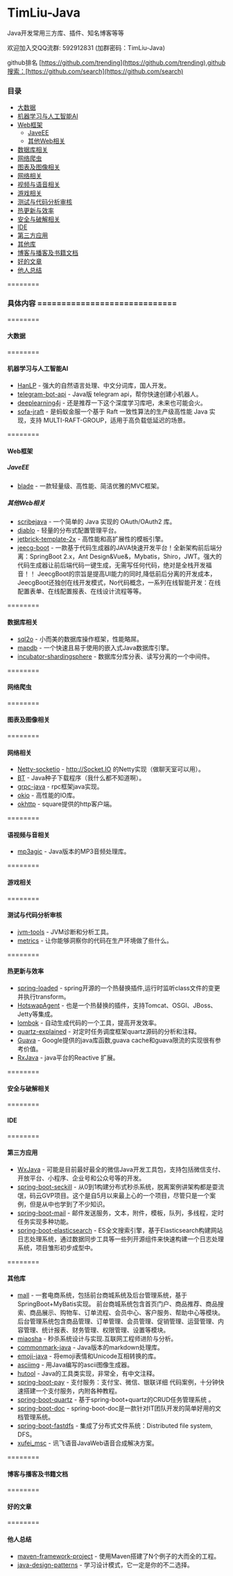 # TimLiu-Java
Java开发常用三方库、插件、知名博客等等

欢迎加入交QQ流群:  592912831 (加群密码：TimLiu-Java)

github排名 [https://github.com/trending](https://github.com/trending),github搜索：[https://github.com/search](https://github.com/search)
###  目录
- [大数据](#大数据)
- [机器学习与人工智能AI](#机器学习与人工智能AI)
- [Web框架](#Web框架)
    - [JaveEE](#JaveEE)
    - [其他Web相关](#其他Web相关)
- [数据库相关](#数据库相关)
- [网络爬虫](#网络爬虫)
- [图表及图像相关](#图表及图像相关)
- [网络相关](#网络相关)
- [视频与语音相关](#语视频与音相关)
- [游戏相关](#游戏相关)
- [测试与代码分析审核](#测试与代码分析审核)
- [热更新与效率](#热更新与效率)
- [安全与破解相关](#安全与破解相关)
- [IDE](#IDE)
- [第三方应用](#第三方应用)
- [其他库](#其他库)
- [博客与播客及书籍文档](#博客与播客及书籍文档)
- [好的文章](#好的文章)
- [他人总结](#他人总结)

========
### 具体内容 =============================
========
#### 大数据

========
#### 机器学习与人工智能AI
 * [HanLP](https://github.com/hankcs/HanLP) - 强大的自然语言处理、中文分词库，国人开发。
 * [telegram-bot-api](https://github.com/biezhi/telegram-bot-api) - Java版 telegram api，帮你快速创建小机器人。
 * [deeplearning4j](https://github.com/deeplearning4j/deeplearning4j) - 还是推荐一下这个深度学习库吧，未来也可能会火。
 * [sofa-jraft](https://github.com/alipay/sofa-jraft) - 是蚂蚁金服一个基于 Raft 一致性算法的生产级高性能 Java 实现，支持 MULTI-RAFT-GROUP，适用于高负载低延迟的场景。

========
#### Web框架
##### JaveEE
 * [blade](https://github.com/lets-blade/blade) - 一款轻量级、高性能、简洁优雅的MVC框架。

##### 其他Web相关
 * [scribejava](https://github.com/scribejava/scribejava) - 一个简单的 Java 实现的 OAuth/OAuth2 库。
 * [diablo](https://github.com/ihaolin/diablo) - 轻量的分布式配置管理平台。
 * [jetbrick-template-2x](https://github.com/subchen/jetbrick-template-2x) - 高性能和高扩展性的模板引擎。
 * [jeecg-boot](https://github.com/zhangdaiscott/jeecg-boot) - 一款基于代码生成器的JAVA快速开发平台！全新架构前后端分离：SpringBoot 2.x，Ant Design&Vue&，Mybatis，Shiro，JWT。强大的代码生成器让前后端代码一键生成，无需写任何代码，绝对是全栈开发福音！！ JeecgBoot的宗旨是提高UI能力的同时,降低前后分离的开发成本，JeecgBoot还独创在线开发模式，No代码概念，一系列在线智能开发：在线配置表单、在线配置报表、在线设计流程等等。

========
#### 数据库相关
 * [sql2o](https://github.com/aaberg/sql2o) - 小而美的数据库操作框架，性能略屌。
 * [mapdb](https://github.com/jankotek/mapdb) - 一个快速且易于使用的嵌入式Java数据库引擎。
 * [incubator-shardingsphere](https://github.com/apache/incubator-shardingsphere) - 数据库分库分表、读写分离的一个中间件。

========
#### 网络爬虫

========
#### 图表及图像相关

========
#### 网络相关
 * [Netty-socketio](https://github.com/mrniko/netty-socketio) - http://Socket.IO 的Netty实现（做聊天室可以用）。
 * [BT](https://github.com/atomashpolskiy/bt) - Java种子下载程序（我什么都不知道啊）。
 * [grpc-java]( https://github.com/grpc/grpc-java) - rpc框架java实现。
 * [okio](https://github.com/square/okio) - 高性能的IO库。
 * [okhttp](https://github.com/square/okhttp) - square提供的http客户端。
 
========
#### 语视频与音相关
 * [mp3agic](https://github.com/mpatric/mp3agic) - Java版本的MP3音频处理库。

========
#### 游戏相关

========
#### 测试与代码分析审核
 * [jvm-tools](https://github.com/aragozin/jvm-tools) - JVM诊断和分析工具。
 * [metrics](https://github.com/dropwizard/metrics) - 让你能够洞察你的代码在生产环境做了些什么。
 
========
#### 热更新与效率
 * [spring-loaded](https://github.com/spring-projects/spring-loaded) - spring开源的一个热替换插件,运行时监听class文件的变更并执行transform。
 * [HotswapAgent](https://github.com/HotswapProjects/HotswapAgent) - 也是一个热替换的插件，支持Tomcat、OSGI、JBoss、Jetty等集成。
 * [lombok](https://github.com/rzwitserloot/lombok) - 自动生成代码的一个工具，提高开发效率。
 * [quartz-explained](https://github.com/nkcoder/quartz-explained) - 对定时任务调度框架quartz源码的分析和注释。
 * [Guava](https://github.com/google/guava) - Google提供的java库函数,guava cache和guava限流的实现很有参考价值。
 * [RxJava](https://github.com/ReactiveX/RxJava) - java平台的Reactive 扩展。

========
#### 安全与破解相关

========
#### IDE

========
#### 第三方应用
 * [WxJava](https://github.com/Wechat-Group/WxJava) - 可能是目前最好最全的微信Java开发工具包，支持包括微信支付、开放平台、小程序、企业号和公众号等的开发。
 * [spring-boot-seckill](https://gitee.com/52itstyle/spring-boot-seckill) - 从0到1构建分布式秒杀系统，脱离案例讲架构都是耍流氓，码云GVP项目。这个是自5月以来最上心的一个项目，尽管只是一个案例，但是从中也学到了不少知识。
 * [spring-boot-mail](https://gitee.com/52itstyle/spring-boot-mail) - 邮件发送服务，文本，附件，模板，队列，多线程，定时任务实现多种功能。
 * [spring-boot-elasticsearch](https://gitee.com/52itstyle/spring-boot-elasticsearch) - ES全文搜索引擎，基于Elasticsearch构建网站日志处理系统，通过数据同步工具等一些列开源组件来快速构建一个日志处理系统，项目雏形初步成型中。

========
#### 其他库
 * [mall](https://github.com/macrozheng/mall) - 一套电商系统，包括前台商城系统及后台管理系统，基于SpringBoot+MyBatis实现。 前台商城系统包含首页门户、商品推荐、商品搜索、商品展示、购物车、订单流程、会员中心、客户服务、帮助中心等模块。 后台管理系统包含商品管理、订单管理、会员管理、促销管理、运营管理、内容管理、统计报表、财务管理、权限管理、设置等模块。
 * [miaosha](https://github.com/qiurunze123/miaosha) - 秒杀系统设计与实现.互联网工程师进阶与分析。
 * [commonmark-java](https://github.com/atlassian/commonmark-java) - Java版本的markdown处理库。
 * [emoji-java](https://github.com/vdurmont/emoji-java) - 将emoji表情和Unicode互相转换的库。
 * [asciimg](https://github.com/korhner/asciimg) - 用Java编写的ascii图像生成器。
 * [hutool](https://github.com/looly/hutool) - Java的工具类实现，非常全，有中文注释。
 * [spring-boot-pay](https://gitee.com/52itstyle/spring-boot-pay) - 支付服务：支付宝、微信、银联详细 代码案例，十分钟快速搭建一个支付服务，内附各种教程。
 * [spring-boot-quartz](https://gitee.com/52itstyle/spring-boot-quartz) - 基于spring-boot+quartz的CRUD任务管理系统 。
 * [spring-boot-doc](https://gitee.com/52itstyle/spring-boot-doc) - spring-boot-doc是一款针对IT团队开发的简单好用的文档管理系统。
 * [spring-boot-fastdfs](https://gitee.com/52itstyle/spring-boot-fastdfs) - 集成了分布式文件系统：Distributed file system, DFS。
 * [xufei_msc](https://gitee.com/52itstyle/xufei_msc) - 讯飞语音JavaWeb语音合成解决方案。

========
#### 博客与播客及书籍文档

========
#### 好的文章

========
#### 他人总结
 * [maven-framework-project](https://github.com/v5developer/maven-framework-project) - 使用Maven搭建了N个例子的大而全的工程。
 * [java-design-patterns](https://github.com/iluwatar/java-design-patterns) - 学习设计模式，它一定是你的不二选择。

